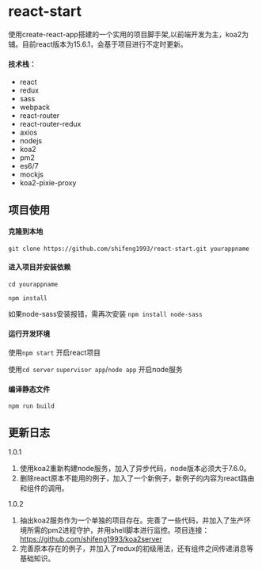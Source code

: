 # react-start
使用create-react-app搭建的一个实用的项目脚手架,以前端开发为主，koa2为辅。目前react版本为15.6.1，会基于项目进行不定时更新。
#### 技术栈：
- react
- redux
- sass
- webpack
- react-router
- react-router-redux
- axios
- nodejs
- koa2
- pm2
- es6/7
- mockjs
- koa2-pixie-proxy

## 项目使用
#### 克隆到本地
`git clone https://github.com/shifeng1993/react-start.git yourappname`

#### 进入项目并安装依赖

`cd yourappname`

`npm install`

如果node-sass安装报错，需再次安装 `npm install node-sass`

#### 运行开发环境

使用`npm start` 开启react项目

使用`cd server` `supervisor app`/`node app` 开启node服务

#### 编译静态文件

`npm run build`

## 更新日志
1.0.1
1. 使用koa2重新构建node服务，加入了异步代码，node版本必须大于7.6.0。
2. 删除react原本不能用的例子，加入了一个新例子，新例子的内容为react路由和组件的调用。

1.0.2
1. 抽出koa2服务作为一个单独的项目存在。完善了一些代码，并加入了生产环境所需的pm2进程守护，并用shell脚本进行监控。项目连接：https://github.com/shifeng1993/koa2server
2. 完善原本存在的例子，并加入了redux的初级用法，还有组件之间传递消息等基础知识。


